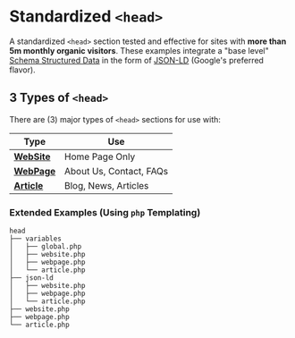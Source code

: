 # Standardized `<head>`

A standardized `<head>` section tested and effective for sites with **more than 5m monthly organic visitors**. These examples integrate a "base level" [Schema Structured Data](https://developers.google.com/search/docs/guides/intro-structured-data) in the form of [JSON-LD](https://json-ld.org/) (Google's preferred flavor).

## 3 Types of `<head>`

There are (3) major types of `<head>` sections for use with:

| Type                 | Use           |
| ---------------------|---------------|
| [**WebSite**](https://github.com/htmlfriendly/head/blob/master/website.php) | Home Page Only   |
| [**WebPage**](https://github.com/htmlfriendly/head/blob/master/webpage.php) | About Us, Contact, FAQs |
| [**Article**](https://github.com/htmlfriendly/head/blob/master/article.php) | Blog, News, Articles |

### Extended Examples (Using `php` Templating)

```
head
├── variables
│	├── global.php
│	├── website.php
│	├── webpage.php
│	└── article.php
├── json-ld
│	├── website.php
│	├── webpage.php
│	└── article.php
├── website.php
├── webpage.php
└── article.php
```


